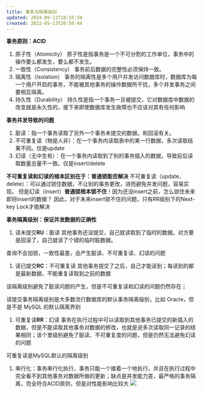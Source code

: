 ```yaml
---
title: 事务与隔离级别
updated: 2024-09-11T10:55:50
created: 2022-05-13T20:50:44
---
```


**事务原则：ACID**
1.  原子性（Atomicity）
原子性是指事务是一个不可分割的工作单位，事务中的操作要么都发生，要么都不发生。
1.  一致性（Consistency）
事务前后数据的完整性必须保持一致。
1.  隔离性（Isolation）
事务的隔离性是多个用户并发访问数据库时，数据库为每一个用户开启的事务，不能被其他事务的操作数据所干扰，多个并发事务之间要相互隔离。
1.  持久性（Durability）
持久性是指一个事务一旦被提交，它对数据库中数据的改变就是永久性的，接下来即使数据库发生故障也不应该对其有任何影响

**事务并发导致的问题**
1.  脏读：指一个事务读取了另外一个事务未提交的数据。和回滚有关。
2.  不可重复读（物是人非）：在一个事务内读取表中的某一行数据，多次读取结果不同。仅是update
3.  幻读（无中生有）：在一个事务内读取到了别的事务插入的数据，导致前后读取数量总量不一致。仅是insert/delete

**不可重复读和幻读的根本区别在于：普通锁能否解决**
不可重复读（update、delete）：可以通过锁住数据，不让别的事务更改，进而避免并发问题，容易实现。
但是幻读（insert）**普通锁根本锁不住**！因为还没insert之前，怎么锁住未来即将insert的数据？
因此，对于未来insert锁不住的问题，只有RR级别下的Next-key Lock才能解决

**事务隔离级别：保证并发数据的正确性**
1.  读未提交**RU**：脏读
其他事务还没提交，自己就读取到了临时的数据。对方要是回滚了，自己就读了个错的临时脏数据。

查询不会加锁，一致性最差，会产生脏读、不可重复读、幻读的问题
1.  读已提交**RC**：不可重复读
其他事务提交了之后，自己才能读到；每读到的都是最新数据，不能重复读取到之前的数据

该隔离级别避免了脏读问题的产生，但是不可重复读和幻读的问题仍然存在；

读提交事务隔离级别是大多数流行数据库的默认事务隔离级别，比如 Oracle，但是不是 MySQL 的默认隔离界别
1.  可重复读**RR**：幻读
事务在执行过程中可以读取到其他事务已提交的新插入的数据，但是不能读取其他事务对数据的修改，也就是说多次读取同一记录的结果相同；该个里级别避免了脏读、不可重复度的问题，但是仍然无法避免幻读的问题

可重复读是MySQL默认的隔离级别
1.  串行化：事务串行化执行，事务只能一个接着一个地执行，并且在执行过程中完全看不到其他事务对数据所做的更新；缺点是并发能力差，最严格的事务隔离，完全符合ACID原则，但是对性能影响比较大
![](C:\Users\82609\AppData\Local\Temp\Java\pandoc/media/image1.png)
